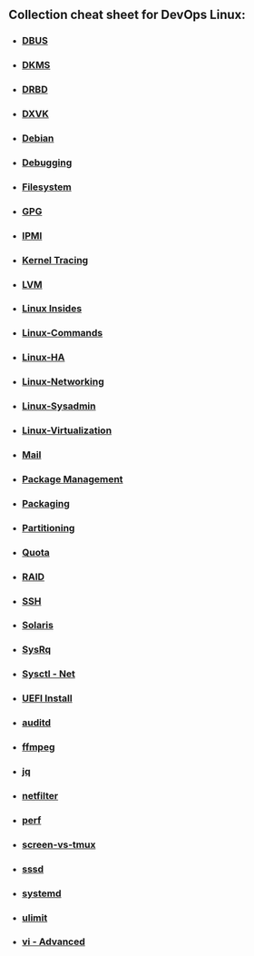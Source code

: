 ## Collection cheat sheet for DevOps Linux:

- ### [DBUS](DBUS.md)
- ### [DKMS](DKMS.md)
- ### [DRBD](DRBD.md)
- ### [DXVK](DXVK.md)
- ### [Debian](Debian.md)
- ### [Debugging](Debugging.md)
- ### [Filesystem](Filesystem.md)
- ### [GPG](GPG.md)
- ### [IPMI](IPMI.md)
- ### [Kernel Tracing](KernelTracing.md)
- ### [LVM](LVM.md)
- ### [Linux Insides](https://github.com/0xAX/linux-insides/blob/master/SUMMARY.md)
- ### [Linux-Commands](LinuxCommands.md)
- ### [Linux-HA](LinuxHA.md)
- ### [Linux-Networking](LinuxNetworking.md)
- ### [Linux-Sysadmin](LinuxSysadmin.md)
- ### [Linux-Virtualization](LinuxVirtualization.md)
- ### [Mail](Mail.md)
- ### [Package Management](PackageManagement.md)
- ### [Packaging](Packaging.md)
- ### [Partitioning](Partitioning.md)
- ### [Quota](http://www.yolinux.com/TUTORIALS/LinuxTutorialQuotas.html)
- ### [RAID](RAID.md)
- ### [SSH](SSH.md)
- ### [Solaris](Solaris.md)
- ### [SysRq](SysRq.md)
- ### [Sysctl - Net](https://www.frozentux.net/ipsysctl-tutorial/ipsysctl-tutorial.html#AEN398)
- ### [UEFI Install](https://wiki.ubuntuusers.de/EFI_USB-Stick/)
- ### [auditd](auditd.md)
- ### [ffmpeg](ffmpeg.md)
- ### [jq](jq.md)
- ### [netfilter]()
- ### [perf](perf.md)
- ### [screen-vs-tmux](screen-vs-tmux.md)
- ### [sssd](http://lhermie.net/sssd/)
- ### [systemd](systemd.md)
- ### [ulimit](ulimit.md)
- ### [vi - Advanced](http://www.lagmonster.org/docs/vi2.html)